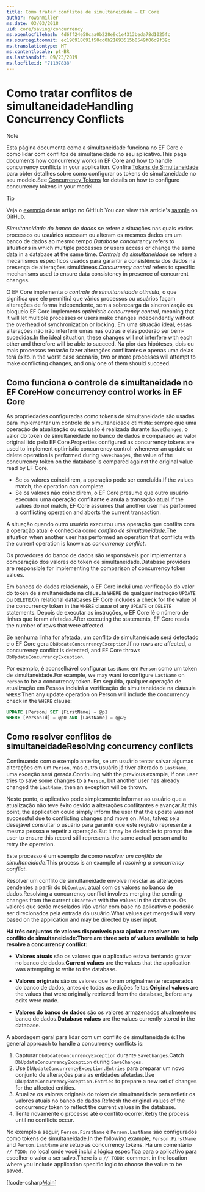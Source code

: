 ```yaml
---
title: Como tratar conflitos de simultaneidade – EF Core
author: rowanmiller
ms.date: 03/03/2018
uid: core/saving/concurrency
ms.openlocfilehash: 4d6ff24e58caa0b228e9c1e4313beda78d1025fc
ms.sourcegitcommit: ec196918691f50cd0b21693515b0549f06d9f39c
ms.translationtype: MT
ms.contentlocale: pt-BR
ms.lasthandoff: 09/23/2019
ms.locfileid: "71197838"
---
```

# <a name="handling-concurrency-conflicts"></a><span data-ttu-id="c364f-102">Como tratar conflitos de simultaneidade</span><span class="sxs-lookup"><span data-stu-id="c364f-102">Handling Concurrency Conflicts</span></span>

> [!NOTE]
> <span data-ttu-id="c364f-103">Esta página documenta como a simultaneidade funciona no EF Core e como lidar com conflitos de simultaneidade no seu aplicativo.</span><span class="sxs-lookup"><span data-stu-id="c364f-103">This page documents how concurrency works in EF Core and how to handle concurrency conflicts in your application.</span></span> <span data-ttu-id="c364f-104">Confira [Tokens de Simultaneidade](xref:core/modeling/concurrency) para obter detalhes sobre como configurar os tokens de simultaneidade no seu modelo.</span><span class="sxs-lookup"><span data-stu-id="c364f-104">See [Concurrency Tokens](xref:core/modeling/concurrency) for details on how to configure concurrency tokens in your model.</span></span>

> [!TIP]
> <span data-ttu-id="c364f-105">Veja o [exemplo](https://github.com/aspnet/EntityFramework.Docs/tree/master/samples/core/Saving/Concurrency/) deste artigo no GitHub.</span><span class="sxs-lookup"><span data-stu-id="c364f-105">You can view this article's [sample](https://github.com/aspnet/EntityFramework.Docs/tree/master/samples/core/Saving/Concurrency/) on GitHub.</span></span>

<span data-ttu-id="c364f-106">_Simultaneidade do banco de dados_ se refere a situações nas quais vários processos ou usuários acessam ou alteram os mesmos dados em um banco de dados ao mesmo tempo.</span><span class="sxs-lookup"><span data-stu-id="c364f-106">_Database concurrency_ refers to situations in which multiple processes or users access or change the same data in a database at the same time.</span></span> <span data-ttu-id="c364f-107">_Controle de simultaneidade_ se refere a mecanismos específicos usados para garantir a consistência dos dados na presença de alterações simultâneas.</span><span class="sxs-lookup"><span data-stu-id="c364f-107">_Concurrency control_ refers to specific mechanisms used to ensure data consistency in presence of concurrent changes.</span></span>

<span data-ttu-id="c364f-108">O EF Core implementa o _controle de simultaneidade otimista_, o que significa que ele permitirá que vários processos ou usuários façam alterações de forma independente, sem a sobrecarga da sincronização ou bloqueio.</span><span class="sxs-lookup"><span data-stu-id="c364f-108">EF Core implements _optimistic concurrency control_, meaning that it will let multiple processes or users make changes independently without the overhead of synchronization or locking.</span></span> <span data-ttu-id="c364f-109">Em uma situação ideal, essas alterações não irão interferir umas nas outras e elas poderão ser bem-sucedidas.</span><span class="sxs-lookup"><span data-stu-id="c364f-109">In the ideal situation, these changes will not interfere with each other and therefore will be able to succeed.</span></span> <span data-ttu-id="c364f-110">Na pior das hipóteses, dois ou mais processos tentarão fazer alterações conflitantes e apenas uma delas terá êxito.</span><span class="sxs-lookup"><span data-stu-id="c364f-110">In the worst case scenario, two or more processes will attempt to make conflicting changes, and only one of them should succeed.</span></span>

## <a name="how-concurrency-control-works-in-ef-core"></a><span data-ttu-id="c364f-111">Como funciona o controle de simultaneidade no EF Core</span><span class="sxs-lookup"><span data-stu-id="c364f-111">How concurrency control works in EF Core</span></span>

<span data-ttu-id="c364f-112">As propriedades configuradas como tokens de simultaneidade são usadas para implementar um controle de simultaneidade otimista: sempre que uma operação de atualização ou exclusão é realizada durante `SaveChanges`, o valor do token de simultaneidade no banco de dados é comparado ao valor original lido pelo EF Core.</span><span class="sxs-lookup"><span data-stu-id="c364f-112">Properties configured as concurrency tokens are used to implement optimistic concurrency control: whenever an update or delete operation is performed during `SaveChanges`, the value of the concurrency token on the database is compared against the original value read by EF Core.</span></span>

- <span data-ttu-id="c364f-113">Se os valores coincidirem, a operação pode ser concluída.</span><span class="sxs-lookup"><span data-stu-id="c364f-113">If the values match, the operation can complete.</span></span>
- <span data-ttu-id="c364f-114">Se os valores não coincidirem, o EF Core presume que outro usuário executou uma operação conflitante e anula a transação atual.</span><span class="sxs-lookup"><span data-stu-id="c364f-114">If the values do not match, EF Core assumes that another user has performed a conflicting operation and aborts the current transaction.</span></span>

<span data-ttu-id="c364f-115">A situação quando outro usuário executou uma operação que conflita com a operação atual é conhecida como _conflito de simultaneidade_.</span><span class="sxs-lookup"><span data-stu-id="c364f-115">The situation when another user has performed an operation that conflicts with the current operation is known as _concurrency conflict_.</span></span>

<span data-ttu-id="c364f-116">Os provedores do banco de dados são responsáveis por implementar a comparação dos valores do token de simultaneidade.</span><span class="sxs-lookup"><span data-stu-id="c364f-116">Database providers are responsible for implementing the comparison of concurrency token values.</span></span>

<span data-ttu-id="c364f-117">Em bancos de dados relacionais, o EF Core inclui uma verificação do valor do token de simultaneidade na cláusula `WHERE` de qualquer instrução `UPDATE` ou `DELETE`.</span><span class="sxs-lookup"><span data-stu-id="c364f-117">On relational databases EF Core includes a check for the value of the concurrency token in the `WHERE` clause of any `UPDATE` or `DELETE` statements.</span></span> <span data-ttu-id="c364f-118">Depois de executar as instruções, o EF Core lê o número de linhas que foram afetadas.</span><span class="sxs-lookup"><span data-stu-id="c364f-118">After executing the statements, EF Core reads the number of rows that were affected.</span></span>

<span data-ttu-id="c364f-119">Se nenhuma linha for afetada, um conflito de simultaneidade será detectado e o EF Core gera `DbUpdateConcurrencyException`.</span><span class="sxs-lookup"><span data-stu-id="c364f-119">If no rows are affected, a concurrency conflict is detected, and EF Core throws `DbUpdateConcurrencyException`.</span></span>

<span data-ttu-id="c364f-120">Por exemplo, é aconselhável configurar `LastName` em `Person` como um token de simultaneidade.</span><span class="sxs-lookup"><span data-stu-id="c364f-120">For example, we may want to configure `LastName` on `Person` to be a concurrency token.</span></span> <span data-ttu-id="c364f-121">Em seguida, qualquer operação de atualização em Pessoa incluirá a verificação de simultaneidade na cláusula `WHERE`:</span><span class="sxs-lookup"><span data-stu-id="c364f-121">Then any update operation on Person will include the concurrency check in the `WHERE` clause:</span></span>

``` sql
UPDATE [Person] SET [FirstName] = @p1
WHERE [PersonId] = @p0 AND [LastName] = @p2;
```

## <a name="resolving-concurrency-conflicts"></a><span data-ttu-id="c364f-122">Como resolver conflitos de simultaneidade</span><span class="sxs-lookup"><span data-stu-id="c364f-122">Resolving concurrency conflicts</span></span>

<span data-ttu-id="c364f-123">Continuando com o exemplo anterior, se um usuário tentar salvar algumas alterações em um `Person`, mas outro usuário já tiver alterado o `LastName`, uma exceção será gerada.</span><span class="sxs-lookup"><span data-stu-id="c364f-123">Continuing with the previous example, if one user tries to save some changes to a `Person`, but another user has already changed the `LastName`, then an exception will be thrown.</span></span>

<span data-ttu-id="c364f-124">Neste ponto, o aplicativo pode simplesmente informar ao usuário que a atualização não teve êxito devido a alterações conflitantes e avançar.</span><span class="sxs-lookup"><span data-stu-id="c364f-124">At this point, the application could simply inform the user that the update was not successful due to conflicting changes and move on.</span></span> <span data-ttu-id="c364f-125">Mas, talvez seja desejável consultar o usuário para garantir que este registro represente a mesma pessoa e repetir a operação.</span><span class="sxs-lookup"><span data-stu-id="c364f-125">But it may be desirable to prompt the user to ensure this record still represents the same actual person and to retry the operation.</span></span>

<span data-ttu-id="c364f-126">Este processo é um exemplo de como _resolver um conflito de simultaneidade_.</span><span class="sxs-lookup"><span data-stu-id="c364f-126">This process is an example of _resolving a concurrency conflict_.</span></span>

<span data-ttu-id="c364f-127">Resolver um conflito de simultaneidade envolve mesclar as alterações pendentes a partir do `DbContext` atual com os valores no banco de dados.</span><span class="sxs-lookup"><span data-stu-id="c364f-127">Resolving a concurrency conflict involves merging the pending changes from the current `DbContext` with the values in the database.</span></span> <span data-ttu-id="c364f-128">Os valores que serão mesclados irão variar com base no aplicativo e poderão ser direcionados pela entrada do usuário.</span><span class="sxs-lookup"><span data-stu-id="c364f-128">What values get merged will vary based on the application and may be directed by user input.</span></span>

<span data-ttu-id="c364f-129">**Há três conjuntos de valores disponíveis para ajudar a resolver um conflito de simultaneidade:**</span><span class="sxs-lookup"><span data-stu-id="c364f-129">**There are three sets of values available to help resolve a concurrency conflict:**</span></span>

* <span data-ttu-id="c364f-130">**Valores atuais** são os valores que o aplicativo estava tentando gravar no banco de dados.</span><span class="sxs-lookup"><span data-stu-id="c364f-130">**Current values** are the values that the application was attempting to write to the database.</span></span>

* <span data-ttu-id="c364f-131">**Valores originais** são os valores que foram originalmente recuperados do banco de dados, antes de todas as edições feitas.</span><span class="sxs-lookup"><span data-stu-id="c364f-131">**Original values** are the values that were originally retrieved from the database, before any edits were made.</span></span>

* <span data-ttu-id="c364f-132">**Valores do banco de dados** são os valores armazenados atualmente no banco de dados.</span><span class="sxs-lookup"><span data-stu-id="c364f-132">**Database values** are the values currently stored in the database.</span></span>

<span data-ttu-id="c364f-133">A abordagem geral para lidar com um conflito de simultaneidade é:</span><span class="sxs-lookup"><span data-stu-id="c364f-133">The general approach to handle a concurrency conflicts is:</span></span>

1. <span data-ttu-id="c364f-134">Capturar `DbUpdateConcurrencyException` durante `SaveChanges`.</span><span class="sxs-lookup"><span data-stu-id="c364f-134">Catch `DbUpdateConcurrencyException` during `SaveChanges`.</span></span>
2. <span data-ttu-id="c364f-135">Use `DbUpdateConcurrencyException.Entries` para preparar um novo conjunto de alterações para as entidades afetadas.</span><span class="sxs-lookup"><span data-stu-id="c364f-135">Use `DbUpdateConcurrencyException.Entries` to prepare a new set of changes for the affected entities.</span></span>
3. <span data-ttu-id="c364f-136">Atualize os valores originais do token de simultaneidade para refletir os valores atuais no banco de dados.</span><span class="sxs-lookup"><span data-stu-id="c364f-136">Refresh the original values of the concurrency token to reflect the current values in the database.</span></span>
4. <span data-ttu-id="c364f-137">Tente novamente o processo até o conflito ocorrer.</span><span class="sxs-lookup"><span data-stu-id="c364f-137">Retry the process until no conflicts occur.</span></span>

<span data-ttu-id="c364f-138">No exemplo a seguir, `Person.FirstName` e `Person.LastName` são configurados como tokens de simultaneidade.</span><span class="sxs-lookup"><span data-stu-id="c364f-138">In the following example, `Person.FirstName` and `Person.LastName` are setup as concurrency tokens.</span></span> <span data-ttu-id="c364f-139">Há um comentário `// TODO:` no local onde você inclui a lógica específica para o aplicativo para escolher o valor a ser salvo.</span><span class="sxs-lookup"><span data-stu-id="c364f-139">There is a `// TODO:` comment in the location where you include application specific logic to choose the value to be saved.</span></span>

[!code-csharp[Main](../../../samples/core/Saving/Concurrency/Sample.cs?name=ConcurrencyHandlingCode&highlight=34-35)]
